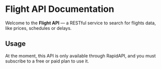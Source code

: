# Flight API Documentation

Welcome to the **Flight API** — a RESTful service to search for flights data, like prices, schedules or delays.

## Usage

At the moment, this API is only available through RapidAPI, and you must subscribe to a free or paid plan to use it.
